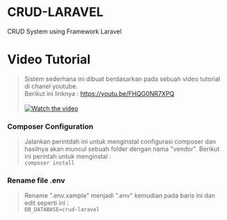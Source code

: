 # CRUD-LARAVEL
CRUD System using Framework Laravel

# Video Tutorial
> Sistem sederhana ini dibuat berdasarkan pada sebuah video tutorial di chanel youtube.<br>
> Berikut ini linknya : https://youtu.be/FHQG0NR7XPQ <br><br>
[![Watch the video](https://i3.ytimg.com/vi/FHQG0NR7XPQ/hqdefault.jpg)](https://youtu.be/FHQG0NR7XPQ)


### Composer Configuration
> Jalankan perintdah ini untuk menginstal configurasi composer dan hasilnya akan muncul sebuah folder dengan nama "vendor". Berikut ini perintah untuk menginstal :<br> ` composer install `

### Rename file .env
> Rename ".env.xample" menjadi ".env" kemudian pada baris ini dan edit seperti ini : <br>
` DB_DATABASE=crud-laravel `